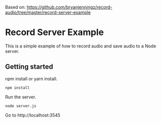 Based on: https://github.com/bryanjenningz/record-audio/tree/master/record-server-example

# Record Server Example

This is a simple example of how to record audio and save audio to a Node server.

## Getting started

npm install or yarn install.
```
npm install
```

Run the server.
```
node server.js
```

Go to http://localhost:3545
